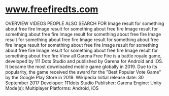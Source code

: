 # www.freefiredts.com

OVERVIEW
VIDEOS
PEOPLE ALSO SEARCH FOR
Image result for something about free fire
Image result for something about free fire
Image result for something about free fire
Image result for something about free fire
Image result for something about free fire
Image result for something about free fire
Image result for something about free fire
Image result for something about free fire
Image result for something about free fire
Image result for something about free fire
View all
Garena Free Fire is a battle royale game, developed by 111 Dots Studio and published by Garena for Android and iOS. It became the most downloaded mobile game globally in 2019. Due to its popularity, the game received the award for the "Best Popular Vote Game" by the Google Play Store in 2019. Wikipedia
Initial release date: 30 September 2017
Developer: 111dots Studio
Publisher: Garena
Engine: Unity
Mode(s): Multiplayer
Platforms: Android, iOS
